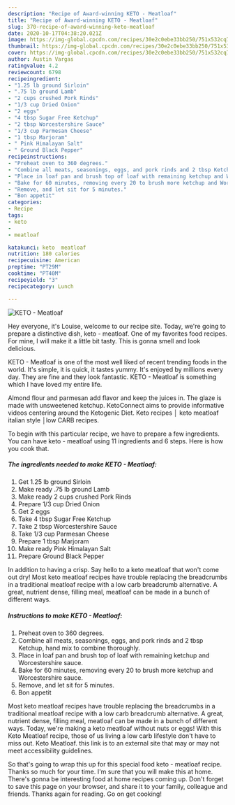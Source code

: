 ```yaml
---
description: "Recipe of Award-winning KETO - Meatloaf"
title: "Recipe of Award-winning KETO - Meatloaf"
slug: 370-recipe-of-award-winning-keto-meatloaf
date: 2020-10-17T04:38:20.021Z
image: https://img-global.cpcdn.com/recipes/30e2c0ebe33bb250/751x532cq70/keto-meatloaf-recipe-main-photo.jpg
thumbnail: https://img-global.cpcdn.com/recipes/30e2c0ebe33bb250/751x532cq70/keto-meatloaf-recipe-main-photo.jpg
cover: https://img-global.cpcdn.com/recipes/30e2c0ebe33bb250/751x532cq70/keto-meatloaf-recipe-main-photo.jpg
author: Austin Vargas
ratingvalue: 4.2
reviewcount: 6798
recipeingredient:
- "1.25 lb ground Sirloin"
- ".75 lb ground Lamb"
- "2 cups crushed Pork Rinds"
- "1/3 cup Dried Onion"
- "2 eggs"
- "4 tbsp Sugar Free Ketchup"
- "2 tbsp Worcestershire Sauce"
- "1/3 cup Parmesan Cheese"
- "1 tbsp Marjoram"
- " Pink Himalayan Salt"
- " Ground Black Pepper"
recipeinstructions:
- "Preheat oven to 360 degrees."
- "Combine all meats, seasonings, eggs, and pork rinds and 2 tbsp Ketchup, hand mix to combine thoroughly."
- "Place in loaf pan and brush top of loaf with remaining ketchup and Worcestershire sauce."
- "Bake for 60 minutes, removing every 20 to brush more ketchup and Worcestershire sauce."
- "Remove, and let sit for 5 minutes."
- "Bon appetit"
categories:
- Recipe
tags:
- keto
- 
- meatloaf

katakunci: keto  meatloaf 
nutrition: 180 calories
recipecuisine: American
preptime: "PT29M"
cooktime: "PT40M"
recipeyield: "3"
recipecategory: Lunch

---
```



![KETO - Meatloaf](https://img-global.cpcdn.com/recipes/30e2c0ebe33bb250/751x532cq70/keto-meatloaf-recipe-main-photo.jpg)

Hey everyone, it's Louise, welcome to our recipe site. Today, we're going to prepare a distinctive dish, keto - meatloaf. One of my favorites food recipes. For mine, I will make it a little bit tasty. This is gonna smell and look delicious.

KETO - Meatloaf is one of the most well liked of recent trending foods in the world. It's simple, it is quick, it tastes yummy. It's enjoyed by millions every day. They are fine and they look fantastic. KETO - Meatloaf is something which I have loved my entire life.

Almond flour and parmesan add flavor and keep the juices in. The glaze is made with unsweetened ketchup. KetoConnect aims to provide informative videos centering around the Ketogenic Diet. Keto recipes │ keto meatloaf italian style │low CARB recipes.


To begin with this particular recipe, we have to prepare a few ingredients. You can have keto - meatloaf using 11 ingredients and 6 steps. Here is how you cook that.

<!--inarticleads1-->

##### The ingredients needed to make KETO - Meatloaf:

1. Get 1.25 lb ground Sirloin
1. Make ready .75 lb ground Lamb
1. Make ready 2 cups crushed Pork Rinds
1. Prepare 1/3 cup Dried Onion
1. Get 2 eggs
1. Take 4 tbsp Sugar Free Ketchup
1. Take 2 tbsp Worcestershire Sauce
1. Take 1/3 cup Parmesan Cheese
1. Prepare 1 tbsp Marjoram
1. Make ready  Pink Himalayan Salt
1. Prepare  Ground Black Pepper


In addition to having a crisp. Say hello to a keto meatloaf that won&#39;t come out dry! Most keto meatloaf recipes have trouble replacing the breadcrumbs in a traditional meatloaf recipe with a low carb breadcrumb alternative. A great, nutrient dense, filling meal, meatloaf can be made in a bunch of different ways. 

<!--inarticleads2-->

##### Instructions to make KETO - Meatloaf:

1. Preheat oven to 360 degrees.
1. Combine all meats, seasonings, eggs, and pork rinds and 2 tbsp Ketchup, hand mix to combine thoroughly.
1. Place in loaf pan and brush top of loaf with remaining ketchup and Worcestershire sauce.
1. Bake for 60 minutes, removing every 20 to brush more ketchup and Worcestershire sauce.
1. Remove, and let sit for 5 minutes.
1. Bon appetit


Most keto meatloaf recipes have trouble replacing the breadcrumbs in a traditional meatloaf recipe with a low carb breadcrumb alternative. A great, nutrient dense, filling meal, meatloaf can be made in a bunch of different ways. Today, we&#39;re making a keto meatloaf without nuts or eggs! With this Keto Meatloaf recipe, those of us living a low carb lifestyle don&#39;t have to miss out. Keto Meatloaf. this link is to an external site that may or may not meet accessibility guidelines. 

So that's going to wrap this up for this special food keto - meatloaf recipe. Thanks so much for your time. I'm sure that you will make this at home. There's gonna be interesting food at home recipes coming up. Don't forget to save this page on your browser, and share it to your family, colleague and friends. Thanks again for reading. Go on get cooking!
